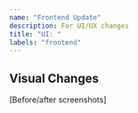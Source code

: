 ```yaml
---
name: "Frontend Update"
description: For UI/UX changes
title: "UI: "
labels: "frontend"
---
```


## Visual Changes

[Before/after screenshots]

